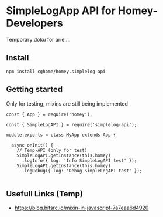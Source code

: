 # SimpleLogApp API for Homey-Developers

Temporary doku for arie....

## Install

````
npm install cghome/homey.simplelog-api
````

## Getting started

Only for testing, mixins are still being implemented 

````
const { App } = require('homey');

const { SimpleLogAPI } = require('simplelog-api');

module.exports = class MyApp extends App {

  async onInit() {
    // Temp-API (only for test)
    SimpleLogAPI.getInstance(this.homey)
      .logInfo({ log: 'Info SimpleLogAPI test' });
    SimpleLogAPI.getInstance(this.homey)
      .logDebug({ log: 'Debug SimpleLogAPI test' });
   
````

## Usefull Links (Temp)

- https://blog.bitsrc.io/mixin-in-javascript-7a7eaa6d4920